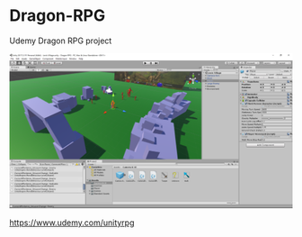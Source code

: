 # Dragon-RPG
Udemy Dragon RPG project

![Alt text](Assets/Scenes/dragonrpg-ss.PNG?raw=true "Screenshot")

https://www.udemy.com/unityrpg

